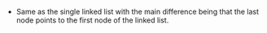 * Same as the single linked list with the main difference being that the last node points to the first node of the linked list.
